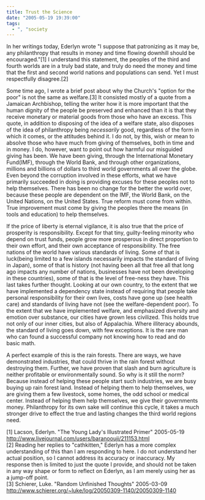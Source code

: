 ```yaml
---
title: Trust the Science
date: "2005-05-19 19:39:00"
tags:
  - ", "society
---
```

<p>In her writings today, Ederlyn wrote "I suppose that patronizing as it may be, any philanthropy that results in money and time flowing downhill should be encouraged."[1] I understand this statement, the peoples of the third and fourth worlds are in a truly bad state, and truly do need the money and time that the first and second world nations and populations can send.  Yet I must respectfully disagree.[2]</p>

<p>Some time ago, I wrote a brief post about why the Church's "option for the poor" is not the same as welfare.[3] It consisted mostly of a quote from a Jamaican Archbishop, telling the writer how it is more important that the human dignity of the people be preserved and enhanced than it is that they receive monetary or material goods from those who have an excess.  This quote, in addition to disposing of the idea of a welfare state, also disposes of the idea of philanthropy being <em>necessarily</em> good, regardless of the form in which it comes, or the attitudes behind it.  I do not, by this, wish or mean to absolve those who have much from giving of  themselves, both in time and in money. I do, however, want to point out how harmful our misguided giving has been.  We have been giving, through the International Monetary Fund(IMF), through the World Bank, and  through other organizations, millions and billions of dollars to third world governments all over the globe.  Even beyond the corruption involved in these efforts, what we have primarily succeeded in doing is providing excuses for these peoples not to help themselves.  There has been no change for the better the world over, because these people are dependent on the IMF, the World Bank, on the United Nations, on the United States.  True reform must come from within.  True improvement must come by giving the peoples there the means (in tools and education) to help themselves.</p>

<p>If the price of liberty is eternal vigilance, it is also true that the price of prosperity is responsibility.  Except for that tiny, guilty-feeling minority who depend on trust funds, people grow more prosperous in direct proportion to their own effort, and their own acceptance of responsibility.  The free nations of the world have various standards of living.  Some of that is luck(being limited to a few islands necessarily impacts the standard of living in Japan), some of that is history (not having been all that free all that long ago impacts any number of nations, businesses have not been developing in these countries), some of that is the level of free-ness they have.  This last takes further thought.  Looking at our own country, to the extent that we have implemented a dependency state instead of requiring that people take personal responsibility for their own lives, costs have gone up (see health care) and standards of living have not (see the welfare-dependent poor).  To the extent that we have implemented welfare, and emphasized diversity and emotion over substance, our cities have grown less civilized.  This holds true not only of our inner cities, but also of Appalachia.  Where illiteracy abounds, the standard of living goes down, with few exceptions.  It is the rare man who can found a successful company not knowing how to read and do basic math.</p>

<p>A perfect example of this is the rain forests.  There are ways, we have demonstrated industries, that could thrive in the rain forest without destroying them.  Further, we have proven that slash and burn agriculture is neither profitable or environmentally sound.  So why is it still the norm?  Because instead of helping these people start such industries, we are busy buying up rain forest land. Instead of helping them to help themselves, we are giving them a few livestock, some homes, the odd school or medical center.  Instead of helping them help  themselves, we give their governments money.  Philanthropy for its own sake will continue this cycle, it takes a much stronger drive to effect the true and lasting changes the third world regions need.</p>

[1] Lacson, Ederlyn. "The Young Lady's Illustrated Primer" 2005-05-19  http://www.livejournal.com/users/baranoouji/211153.html <br  />
[2] Reading her replies to "cathkitten," Ederlyn has a more complex understanding of this than I am responding to here.  I do not understand her actual position, so I cannot address its accuracy or inaccuracy.  My response then is limited to just the quote I provide, and should not be taken in any way shape or form to reflect on Ederlyn, as I am merely using her as a jump-off point.<br  /> [3] Schierer, Luke.  "Random Unfinished Thoughts"  2005-03-09 http://www.schierer.org/~luke/log/20050309-1140/20050309-1140

